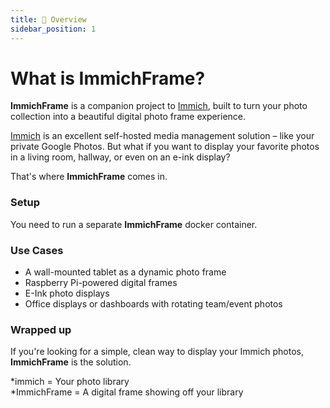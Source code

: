 ```yaml
---
title: 🔭 Overview
sidebar_position: 1
---
```


# What is ImmichFrame?

**ImmichFrame** is a companion project to [Immich][immich-github-url], built to turn your photo collection into a beautiful digital photo frame experience.

[Immich][immich-github-url] is an excellent self-hosted media management solution – like your private Google Photos. But what if you want to display your favorite photos in a living room, hallway, or even on an e-ink display?

That's where **ImmichFrame** comes in.

### Setup

You need to run a separate **ImmichFrame** docker container.

### Use Cases

- A wall-mounted tablet as a dynamic photo frame
- Raspberry Pi-powered digital frames
- E-Ink photo displays
- Office displays or dashboards with rotating team/event photos


### Wrapped up

If you're looking for a simple, clean way to display your Immich photos, **ImmichFrame** is the solution.

\*immich = Your photo library <br/>
\*ImmichFrame = A digital frame showing off your library

<!-- MARKDOWN LINKS & IMAGES -->
<!-- https://www.markdownguide.org/basic-syntax/#reference-style-links -->

[contributors-shield]: https://img.shields.io/github/contributors/3rob3/ImmichFrame.svg?style=for-the-badge
[contributors-url]: https://github.com/3rob3/ImmichFrame/graphs/contributors
[forks-shield]: https://img.shields.io/github/forks/3rob3/ImmichFrame.svg?style=for-the-badge
[forks-url]: https://github.com/3rob3/ImmichFrame/network/members
[stars-shield]: https://img.shields.io/github/stars/3rob3/ImmichFrame.svg?style=for-the-badge
[stars-url]: https://github.com/3rob3/ImmichFrame/stargazers
[issues-shield]: https://img.shields.io/github/issues/3rob3/ImmichFrame.svg?style=for-the-badge
[issues-url]: https://github.com/3rob3/ImmichFrame/issues
[license-shield]: https://img.shields.io/github/license/3rob3/ImmichFrame.svg?style=for-the-badge
[license-url]: https://github.com/3rob3/ImmichFrame/blob/master/LICENSE.txt
[releases-url]: https://github.com/3rob3/ImmichFrame/releases/latest
[support-url]: https://discord.com/channels/979116623879368755/1217843270244372480
[openweathermap-url]: https://openweathermap.org/appid
[immich-github-url]: https://github.com/immich-app/immich
[immich-api-url]: https://immich.app/docs/features/command-line-interface#obtain-the-api-key